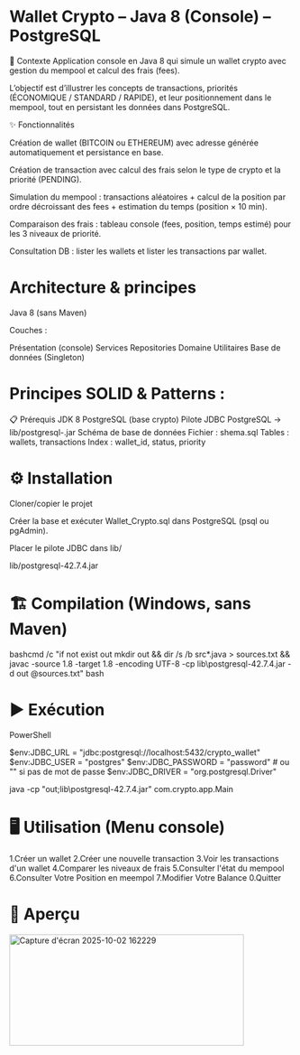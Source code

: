 # Wallet Crypto – Java 8 (Console) – PostgreSQL

📌 Contexte
Application console en Java 8 qui simule un wallet crypto avec gestion du mempool et calcul des frais (fees).

L’objectif est d’illustrer les concepts de transactions, priorités (ÉCONOMIQUE / STANDARD / RAPIDE), et leur positionnement dans le mempool, tout en persistant les données dans PostgreSQL.

✨ Fonctionnalités

 Création de wallet (BITCOIN ou ETHEREUM) avec adresse générée automatiquement et persistance en base.
 
 Création de transaction avec calcul des frais selon le type de crypto et la priorité (PENDING).
 
 Simulation du mempool : transactions aléatoires + calcul de la position par ordre décroissant des fees + estimation du temps (position × 10 min).
 
 Comparaison des frais : tableau console (fees, position, temps estimé) pour les 3 niveaux de priorité.
 
 Consultation DB : lister les wallets et lister les transactions par wallet.
 
# Architecture & principes

Java 8 (sans Maven)

Couches :

Présentation (console)
Services
Repositories 
Domaine
Utilitaires
Base de données (Singleton)

# Principes SOLID & Patterns :

📋 Prérequis
 JDK 8
 PostgreSQL (base crypto)
 Pilote JDBC PostgreSQL → lib/postgresql-<version>.jar
 Schéma de base de données
 Fichier : shema.sql
Tables : wallets, transactions
Index : wallet_id, status, priority

# ⚙️ Installation

Cloner/copier le projet

Créer la base et exécuter Wallet_Crypto.sql dans PostgreSQL (psql ou pgAdmin).

Placer le pilote JDBC dans lib/

lib/postgresql-42.7.4.jar

# 🏗️ Compilation (Windows, sans Maven)

bashcmd /c "if not exist out mkdir out && dir /s /b src\*.java > sources.txt && javac -source 1.8 -target 1.8 -encoding UTF-8 -cp lib\postgresql-42.7.4.jar -d out @sources.txt" bash

# ▶️ Exécution

PowerShell

$env:JDBC_URL = "jdbc:postgresql://localhost:5432/crypto_wallet" $env:JDBC_USER = "postgres" $env:JDBC_PASSWORD = "password" # ou "" si pas de mot de passe $env:JDBC_DRIVER = "org.postgresql.Driver"

java -cp "out;lib\postgresql-42.7.4.jar" com.crypto.app.Main

# 🖥️ Utilisation (Menu console)

1.Créer un wallet 2.Créer une nouvelle transaction 3.Voir les transactions d'un wallet 4.Comparer les niveaux de frais 5.Consulter l'état du mempool 6.Consulter Votre Position en meempol 7.Modifier Votre Balance 0.Quitter

# 📸 Aperçu



<img width="416" height="197" alt="Capture d'écran 2025-10-02 162229" src="https://github.com/user-attachments/assets/f81c77a7-1020-44ff-96db-f3529e92ec89" />
